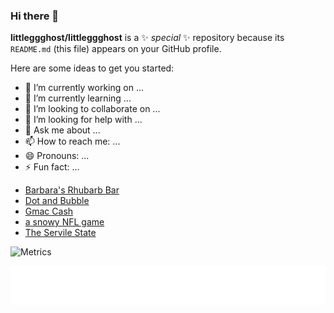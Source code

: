 ### Hi there 👋


**littleggghost/littleggghost** is a ✨ _special_ ✨ repository because its `README.md` (this file) appears on your GitHub profile.

Here are some ideas to get you started:

- 🔭 I’m currently working on ...
- 🌱 I’m currently learning ...
- 👯 I’m looking to collaborate on ...
- 🤔 I’m looking for help with ...
- 💬 Ask me about ...
- 📫 How to reach me: ...
- 😄 Pronouns: ...
- ⚡ Fun fact: ...

<!-- BLOG-POST-LIST:START -->
- [Barbara&#39;s Rhubarb Bar](https://en.wikipedia.org/wiki/Barbara%27s_Rhubarb_Bar)
- [Dot and Bubble](https://en.wikipedia.org/wiki/Dot_and_Bubble)
- [Gmac Cash](https://en.wikipedia.org/wiki/Gmac_Cash)
- [a snowy NFL game](https://en.wikipedia.org/wiki/Snow_Bowl_(1985))
- [The Servile State](https://en.wikipedia.org/wiki/The_Servile_State)
<!-- BLOG-POST-LIST:END -->

![Metrics](https://metrics.lecoq.io/littleggghost?template=classic&posts=1&base=header%2C%20activity%2C%20community%2C%20repositories%2C%20metadata&base.indepth=false&base.hireable=false&base.skip=false&posts=false&posts.source=hashnode&posts.user=.user.login&posts.descriptions=false&posts.covers=true&posts.limit=6&config.timezone=Asia%2FShanghai)

[![Latest Blog Posts](https://github.com/littleggghost/littleggghost/blob/main/github-metrics-blog.svg)](https://github.com/lowlighter/metrics)